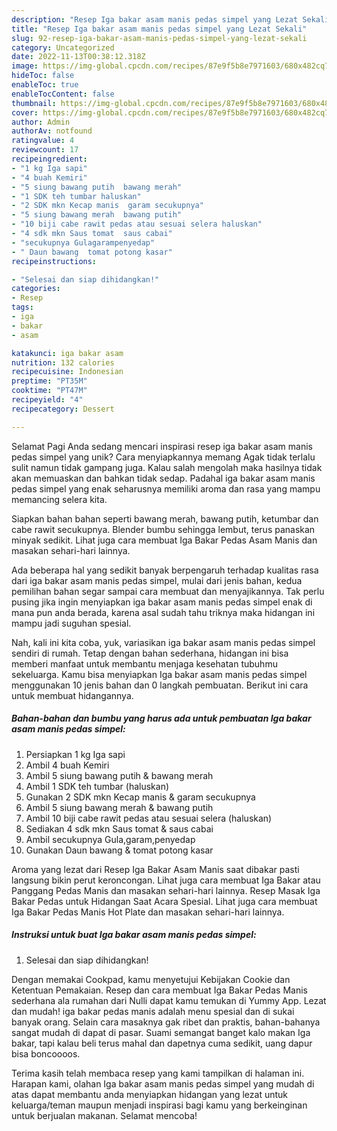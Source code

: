 ```yaml
---
description: "Resep Iga bakar asam manis pedas simpel yang Lezat Sekali"
title: "Resep Iga bakar asam manis pedas simpel yang Lezat Sekali"
slug: 92-resep-iga-bakar-asam-manis-pedas-simpel-yang-lezat-sekali
category: Uncategorized
date: 2022-11-13T00:38:12.318Z
image: https://img-global.cpcdn.com/recipes/87e9f5b8e7971603/680x482cq70/iga-bakar-asam-manis-pedas-simpel-foto-resep-utama.jpg
hideToc: false
enableToc: true
enableTocContent: false
thumbnail: https://img-global.cpcdn.com/recipes/87e9f5b8e7971603/680x482cq70/iga-bakar-asam-manis-pedas-simpel-foto-resep-utama.jpg
cover: https://img-global.cpcdn.com/recipes/87e9f5b8e7971603/680x482cq70/iga-bakar-asam-manis-pedas-simpel-foto-resep-utama.jpg
author: Admin
authorAv: notfound
ratingvalue: 4
reviewcount: 17
recipeingredient:
- "1 kg Iga sapi"
- "4 buah Kemiri"
- "5 siung bawang putih  bawang merah"
- "1 SDK teh tumbar haluskan"
- "2 SDK mkn Kecap manis  garam secukupnya"
- "5 siung bawang merah  bawang putih"
- "10 biji cabe rawit pedas atau sesuai selera haluskan"
- "4 sdk mkn Saus tomat  saus cabai"
- "secukupnya Gulagarampenyedap"
- " Daun bawang  tomat potong kasar"
recipeinstructions:

- "Selesai dan siap dihidangkan!"
categories:
- Resep
tags:
- iga
- bakar
- asam

katakunci: iga bakar asam 
nutrition: 132 calories
recipecuisine: Indonesian
preptime: "PT35M"
cooktime: "PT47M"
recipeyield: "4"
recipecategory: Dessert

---
```



Selamat Pagi Anda sedang mencari inspirasi resep iga bakar asam manis pedas simpel yang unik? Cara menyiapkannya memang Agak tidak terlalu sulit namun tidak gampang juga. Kalau salah mengolah maka hasilnya tidak akan memuaskan dan bahkan tidak sedap. Padahal iga bakar asam manis pedas simpel yang enak seharusnya memiliki aroma dan rasa yang mampu memancing selera kita.


Siapkan bahan bahan seperti bawang merah, bawang putih, ketumbar dan cabe rawit secukupnya. Blender bumbu sehingga lembut, terus panaskan minyak sedikit. Lihat juga cara membuat Iga Bakar Pedas Asam Manis dan masakan sehari-hari lainnya.

Ada beberapa hal yang sedikit banyak berpengaruh terhadap kualitas rasa dari iga bakar asam manis pedas simpel, mulai dari jenis bahan, kedua pemilihan bahan segar sampai cara membuat dan menyajikannya. Tak perlu pusing jika ingin menyiapkan iga bakar asam manis pedas simpel enak di mana pun anda berada, karena asal sudah tahu triknya maka hidangan ini mampu jadi suguhan spesial.


Nah, kali ini kita coba, yuk, variasikan iga bakar asam manis pedas simpel sendiri di rumah. Tetap dengan bahan sederhana, hidangan ini bisa memberi manfaat untuk membantu menjaga kesehatan tubuhmu sekeluarga. Kamu bisa menyiapkan Iga bakar asam manis pedas simpel menggunakan 10 jenis bahan dan 0 langkah pembuatan. Berikut ini cara untuk membuat hidangannya.

<!--inarticleads1-->

##### Bahan-bahan dan bumbu yang harus ada untuk pembuatan Iga bakar asam manis pedas simpel:

1. Persiapkan 1 kg Iga sapi
1. Ambil 4 buah Kemiri
1. Ambil 5 siung bawang putih &amp; bawang merah
1. Ambil 1 SDK teh tumbar (haluskan)
1. Gunakan 2 SDK mkn Kecap manis &amp; garam secukupnya
1. Ambil 5 siung bawang merah &amp; bawang putih
1. Ambil 10 biji cabe rawit pedas atau sesuai selera (haluskan)
1. Sediakan 4 sdk mkn Saus tomat &amp; saus cabai
1. Ambil secukupnya Gula,garam,penyedap
1. Gunakan  Daun bawang &amp; tomat potong kasar


Aroma yang lezat dari Resep Iga Bakar Asam Manis saat dibakar pasti langsung bikin perut keroncongan. Lihat juga cara membuat Iga Bakar atau Panggang Pedas Manis dan masakan sehari-hari lainnya. Resep Masak Iga Bakar Pedas untuk Hidangan Saat Acara Spesial. Lihat juga cara membuat Iga Bakar Pedas Manis Hot Plate dan masakan sehari-hari lainnya. 

<!--inarticleads2-->

##### Instruksi untuk buat Iga bakar asam manis pedas simpel:


1. Selesai dan siap dihidangkan!

Dengan memakai Cookpad, kamu menyetujui Kebijakan Cookie dan Ketentuan Pemakaian. Resep dan cara membuat Iga Bakar Pedas Manis sederhana ala rumahan dari Nulli dapat kamu temukan di Yummy App. Lezat dan mudah! iga bakar pedas manis adalah menu spesial dan di sukai banyak orang. Selain cara masaknya gak ribet dan praktis, bahan-bahanya sangat mudah di dapat di pasar. Suami semangat banget kalo makan Iga bakar, tapi kalau beli terus mahal dan dapetnya cuma sedikit, uang dapur bisa boncoooos. 

Terima kasih telah membaca resep yang kami tampilkan di halaman ini. Harapan kami, olahan Iga bakar asam manis pedas simpel yang mudah di atas dapat membantu anda menyiapkan hidangan yang lezat untuk keluarga/teman maupun menjadi inspirasi bagi kamu yang berkeinginan untuk berjualan makanan. Selamat mencoba!
